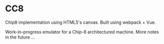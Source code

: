 # CC8
Chip8 implementation using HTML5's canvas. Built using webpack + Vue.

Work-in-progress emulator for a Chip-8 architectured machine. More notes in the future ...
